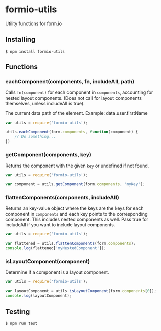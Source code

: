 # formio-utils
Utility functions for form.io

## Installing

```
$ npm install formio-utils
```

## Functions

### eachComponent(components, fn, includeAll, path)

Calls `fn(component)` for each component in `components`, accounting for nested layout components. (Does not call for layout components themselves, unless includeAll is true).

The current data path of the element. Example: data.user.firstName

```javascript
var utils = require('formio-utils');

utils.eachComponent(form.components, function(component) {
	// Do something...
})
```

### getComponent(components, key)

Returns the component with the given `key` or undefined if not found.

```javascript
var utils = require('formio-utils');

var component = utils.getComponent(form.components, 'myKey');
```

### flattenComponents(components, includeAll)

Returns an key-value object where the keys are the keys for each component in `components` and each key points to the corresponding component. This includes nested components as well. Pass true for includeAll if you want to include layout components.

```javascript
var utils = require('formio-utils');

var flattened = utils.flattenComponents(form.components);
console.log(flattened['myNestedComponent']);
```

### isLayoutComponent(component)

Determine if a component is a layout component.

```javascript
var utils = require('formio-utils');

var layoutComponent = utils.isLayoutComponent(form.components[0]);
console.log(layoutComponent);
```

## Testing

```
$ npm run test
```